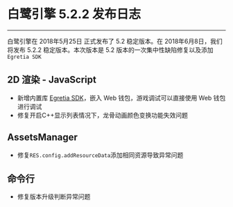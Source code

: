 # 白鹭引擎 5.2.2 发布日志


---


白鹭引擎在 2018年5月25日 正式发布了 5.2 稳定版本。在 2018年6月8日，我们将发布 5.2.2 稳定版本。本次版本是 5.2 版本的一次集中性缺陷修复以及添加```Egretia SDK```



## 2D 渲染 - JavaScript 

* 新增内置库 [Egretia SDK](https://github.com/Egretia/egretia-docs/tree/master/cn)，嵌入 Web 钱包，游戏调试可以直接使用 Web 钱包进⾏调试
* 修复开启C++显示列表情况下，龙骨动画颜色变换功能失效问题

## AssetsManager

* 修复```RES.config.addResourceData```添加相同资源导致异常问题

## 命令行

* 修复版本升级判断异常问题